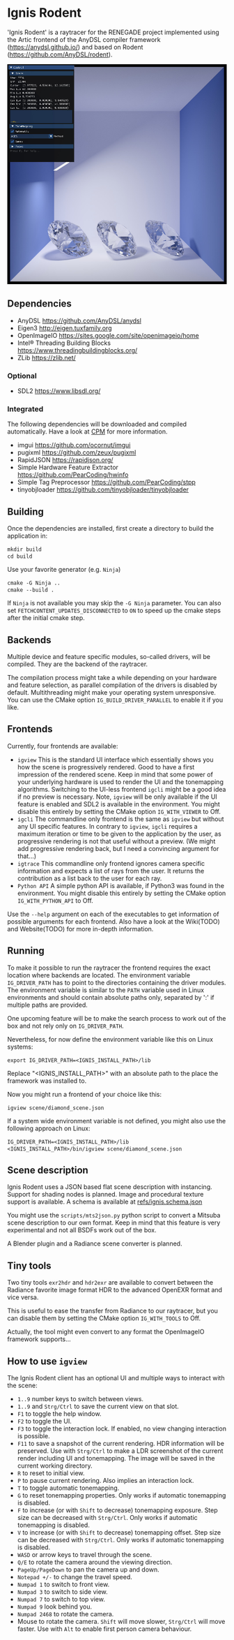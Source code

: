 # Ignis Rodent

'Ignis Rodent' is a raytracer for the RENEGADE project implemented using the Artic frontend of the AnyDSL compiler framework (https://anydsl.github.io/) and based on Rodent (https://github.com/AnyDSL/rodent).

![Example render by Ignis Rodent](refs/screenshot.jpg)

## Dependencies

 - AnyDSL <https://github.com/AnyDSL/anydsl>
 - Eigen3 <http://eigen.tuxfamily.org>
 - OpenImageIO <https://sites.google.com/site/openimageio/home>
 - Intel® Threading Building Blocks https://www.threadingbuildingblocks.org/
 - ZLib <https://zlib.net/>

### Optional

 - SDL2 <https://www.libsdl.org/>

### Integrated
The following dependencies will be downloaded and compiled automatically.
Have a look at [CPM](https://github.com/cpm-cmake/CPM.cmake) for more information. 

 - imgui <https://github.com/ocornut/imgui>
 - pugixml <https://github.com/zeux/pugixml>
 - RapidJSON <https://rapidjson.org/>
 - Simple Hardware Feature Extractor <https://github.com/PearCoding/hwinfo>
 - Simple Tag Preprocessor <https://github.com/PearCoding/stpp>
 - tinyobjloader <https://github.com/tinyobjloader/tinyobjloader>

## Building

Once the dependencies are installed, first create a directory to build the application in:

    mkdir build
    cd build

Use your favorite generator (e.g. `Ninja`)

    cmake -G Ninja ..
    cmake --build .

If `Ninja` is not available you may skip the `-G Ninja` parameter. You can also set `FETCHCONTENT_UPDATES_DISCONNECTED` to `ON` to speed up the cmake steps after the initial cmake step.  

## Backends

Multiple device and feature specific modules, so-called drivers, will be compiled. They are the backend of the raytracer.

The compilation process might take a while depending on your hardware and feature selection, as parallel compilation of the drivers is disabled by default. Multithreading might make your operating system unresponsive. You can use the CMake option `IG_BUILD_DRIVER_PARALLEL` to enable it if you like.

## Frontends

Currently, four frontends are available:

 - `igview` This is the standard UI interface which essentially shows you how the scene is progressively rendered. Good to have a first impression of the rendered scene. Keep in mind that some power of your underlying hardware is used to render the UI and the tonemapping algorithms. Switching to the UI-less frontend `igcli` might be a good idea if no preview is necessary. Note, `igview` will be only available if the UI feature is enabled and SDL2 is available in the environment. You might disable this entirely by setting the CMake option `IG_WITH_VIEWER` to Off.
 - `igcli` The commandline only frontend is the same as `igview` but without any UI specific features. In contrary to `igview`, `igcli` requires a maximum iteration or time to be given to the application by the user, as progressive rendering is not that useful without a preview. (We might add progressive rendering back, but I need a convincing argument for that...)
 - `igtrace` This commandline only frontend ignores camera specific information and expects a list of rays from the user. It returns the contribution as a list back to the user for each ray.
 - `Python API` A simple python API is available, if Python3 was found in the environment. You might disable this entirely by setting the CMake option `IG_WITH_PYTHON_API` to Off.

Use the `--help` argument on each of the executables to get information of possible arguments for each frontend. Also have a look at the Wiki(TODO) and Website(TODO) for more in-depth information.

## Running

To make it possible to run the raytracer the frontend requires the exact location where backends are located. The environment variable `IG_DRIVER_PATH` has to point to the directories containing the driver modules. The environment variable is similar to the `PATH` variable used in Linux environments and should contain absolute paths only, separated by ':' if multiple paths are provided.

One upcoming feature will be to make the search process to work out of the box and not rely only on `IG_DRIVER_PATH`.

Nevertheless, for now define the environment variable like this on Linux systems:

    export IG_DRIVER_PATH=<IGNIS_INSTALL_PATH>/lib

Replace "<IGNIS_INSTALL_PATH>" with an absolute path to the place the framework was installed to. 

Now you might run a frontend of your choice like this:

    igview scene/diamond_scene.json

If a system wide environment variable is not defined, you might also use the following approach on Linux:

    IG_DRIVER_PATH=<IGNIS_INSTALL_PATH>/lib <IGNIS_INSTALL_PATH>/bin/igview scene/diamond_scene.json

## Scene description

Ignis Rodent uses a JSON based flat scene description with instancing. Support for shading nodes is planned. Image and procedural texture support is available.
A schema is available at [refs/ignis.schema.json](refs/ignis.schema.json)

You might use the `scripts/mts2json.py` python script to convert a Mitsuba scene description to our own format. Keep in mind that this feature is very experimental and not all BSDFs work out of the box.

A Blender plugin and a Radiance scene converter is planned.

## Tiny tools

Two tiny tools `exr2hdr` and `hdr2exr` are available to convert between the Radiance favorite image format HDR to the advanced OpenEXR format and vice versa.

This is useful to ease the transfer from Radiance to our raytracer, but you can disable them by setting the CMake option `IG_WITH_TOOLS` to Off.

Actually, the tool might even convert to any format the OpenImageIO framework supports...

## How to use `igview`

The Ignis Rodent client has an optional UI and multiple ways to interact with the scene:

 - `1..9` number keys to switch between views.
 - `1..9` and `Strg/Ctrl` to save the current view on that slot.
 - `F1` to toggle the help window.
 - `F2` to toggle the UI.
 - `F3` to toggle the interaction lock. If enabled, no view changing interaction is possible.
 - `F11` to save a snapshot of the current rendering. HDR information will be preserved. Use with `Strg/Ctrl` to make a LDR screenshot of the current render including UI and tonemapping. The image will be saved in the current working directory.
 - `R` to reset to initial view.
 - `P` to pause current rendering. Also implies an interaction lock.
 - `T` to toggle automatic tonemapping.
 - `G` to reset tonemapping properties. Only works if automatic tonemapping is disabled.
 - `F` to increase (or with `Shift` to decrease) tonemapping exposure. Step size can be decreased with `Strg/Ctrl`. Only works if automatic tonemapping is disabled.
 - `V` to increase (or with `Shift` to decrease) tonemapping offset. Step size can be decreased with `Strg/Ctrl`. Only works if automatic tonemapping is disabled.
 - `WASD` or arrow keys to travel through the scene.
 - `Q/E` to rotate the camera around the viewing direction. 
 - `PageUp/PageDown` to pan the camera up and down. 
 - `Notepad +/-` to change the travel speed.
 - `Numpad 1` to switch to front view.
 - `Numpad 3` to switch to side view.
 - `Numpad 7` to switch to top view.
 - `Numpad 9` look behind you.
 - `Numpad 2468` to rotate the camera.
 - Mouse to rotate the camera. `Shift` will move slower, `Strg/Ctrl` will move faster. Use with `Alt` to enable first person camera behaviour. 

